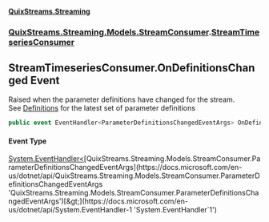 #### [QuixStreams.Streaming](index.md 'index')
### [QuixStreams.Streaming.Models.StreamConsumer](QuixStreams.Streaming.Models.StreamConsumer.md 'QuixStreams.Streaming.Models.StreamConsumer').[StreamTimeseriesConsumer](StreamTimeseriesConsumer.md 'QuixStreams.Streaming.Models.StreamConsumer.StreamTimeseriesConsumer')

## StreamTimeseriesConsumer.OnDefinitionsChanged Event

Raised when the parameter definitions have changed for the stream.  
See [Definitions](StreamTimeseriesConsumer.Definitions.md 'QuixStreams.Streaming.Models.StreamConsumer.StreamTimeseriesConsumer.Definitions') for the latest set of parameter definitions

```csharp
public event EventHandler<ParameterDefinitionsChangedEventArgs> OnDefinitionsChanged;
```

#### Event Type
[System.EventHandler&lt;](https://docs.microsoft.com/en-us/dotnet/api/System.EventHandler-1 'System.EventHandler`1')[QuixStreams.Streaming.Models.StreamConsumer.ParameterDefinitionsChangedEventArgs](https://docs.microsoft.com/en-us/dotnet/api/QuixStreams.Streaming.Models.StreamConsumer.ParameterDefinitionsChangedEventArgs 'QuixStreams.Streaming.Models.StreamConsumer.ParameterDefinitionsChangedEventArgs')[&gt;](https://docs.microsoft.com/en-us/dotnet/api/System.EventHandler-1 'System.EventHandler`1')